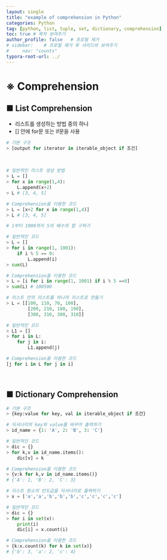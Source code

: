 ```yaml
---
layout: single
title: "example of comprehension in Python"
categories: Python
tag: [python, list, tuple, set, dictionary, comprehension]
toc: true # 목차 보여주기
author_profile: false   # 프로필 제거
# sidebar:    # 프로필 제거 후 사이드바 보여주기
#     nav: "counts"
typora-root-url: ../
---
```


# ※ Comprehension

## ■ List Comprehension
- 리스트를 생성하는 방법 중의 하나
- [] 안에 for문 또는 if문을 사용

```py
# 기본 구조
> [output for iterator in iterable_object if 조건]
```

<br>

```py
# 일반적인 리스트 생성 방법
> L = []
> for x in range(1,4):
    L.append(x+2)
> L # [3, 4, 5]

# Comprehension을 이용한 코드
> L = [x+2 for x in range(1,4)]
> L # [3, 4, 5]
```

```py
# 1부터 1000까지 5의 배수의 합 구하기

# 일반적인 코드
> L = []
> for i in range(1, 1001):
    if i % 5 == 0:
        L.append(i)
> sum(L)

# Comprehension을 이용한 코드
> L = [i for i in range(1, 1001) if i % 5 ==0]
> sum(L) # 100500
```

```py
# 리스트 안의 리스트를 하나의 리스트로 만들기
> L = [[100, 110, 70, 100],
        [200, 210, 180, 190],
        [300, 310, 300, 310]]

# 일반적인 코드
> L1 = []
> for i in L:
    for j in i:
        L1.append(j)

# Comprehension을 이용한 코드
[j for i in L for j in i]
```

<br>

## ■ Dictionary Comprehension

```py
# 기본 구조
> {key:value for key, val in iterable_object if 조건}
```

```py
# 딕셔너리의 key와 value를 바꾸어 출력하기
> id_name = {1: 'A', 2: 'B', 3: 'C'}

# 일반적인 코드
> dic = {}
> for k,v in id_name.items():
    dic[v] = k

# Comprehension을 이용한 코드
> {v:k for k,v in id_name.items()}
# {'A': 1, 'B': 2, 'C': 3}
```

```py
# 리스트 원소의 빈도값을 딕셔너리로 출력하기
> x = ['a','a','b','b','b','c','c','c','c']

# 일반적인 코드
> dic = {}
> for i in set(x):
    print(i)
    dic[i] = x.count(i)

# Comprehension을 이용한 코드
> {k:x.count(k) for k in set(x)}
# {'b': 3, 'a': 2, 'c': 4}
```